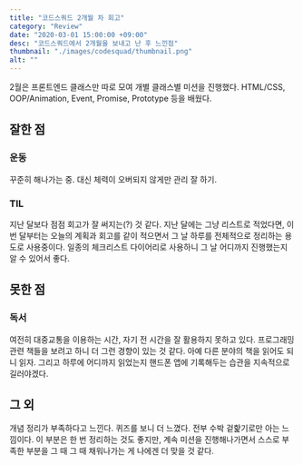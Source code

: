 ```yaml
---
title: "코드스쿼드 2개월 차 회고"
category: "Review"
date: "2020-03-01 15:00:00 +09:00"
desc: "코드스쿼드에서 2개월을 보내고 난 후 느낀점"
thumbnail: "./images/codesquad/thumbnail.png"
alt: ""
---
```


2월은 프론트엔드 클래스만 따로 모여 개별 클래스별 미션을 진행했다. HTML/CSS, OOP/Animation, Event, Promise, Prototype 등을 배웠다.

## 잘한 점

### 운동

꾸준히 해나가는 중. 대신 체력이 오버되지 않게만 관리 잘 하기.

### TIL

지난 달보다 점점 회고가 잘 써지는(?) 것 같다. 지난 달에는 그냥 리스트로 적었다면, 이번 달부터는 오늘의 계획과 회고를 같이 적으면서 그 날 하루를 전체적으로 정리하는 용도로 사용중이다. 일종의 체크리스트 다이어리로 사용하니 그 날 어디까지 진행했는지 알 수 있어서 좋다.

## 못한 점

### 독서

여전히 대중교통을 이용하는 시간, 자기 전 시간을 잘 활용하지 못하고 있다. 프로그래밍 관련 책들을 보려고 하니 더 그런 경향이 있는 것 같다. 아예 다른 분야의 책을 읽어도 되니 읽자. 그리고 하루에 어디까지 읽었는지 핸드폰 앱에 기록해두는 습관을 지속적으로 길러야겠다.

## 그 외

개념 정리가 부족하다고 느낀다. 퀴즈를 보니 더 느꼈다. 전부 수박 겉핥기로만 아는 느낌이다. 이 부분은 한 번 정리하는 것도 좋지만, 계속 미션을 진행해나가면서 스스로 부족한 부분을 그 때 그 때 채워나가는 게 나에겐 더 맞을 것 같다.
